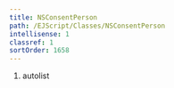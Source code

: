 ```yaml
---
title: NSConsentPerson
path: /EJScript/Classes/NSConsentPerson
intellisense: 1
classref: 1
sortOrder: 1658
---
```







1. autolist

